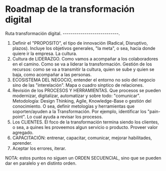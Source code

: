 # Roadmap de la transformación digital

Ruta transformación digital.
----------------------------.
1. Definir el "PROPOSITO", el tipo de innovación (Radical, Disruptivo, plazos). Incluye los objetivos generales, "la meta", o sea, hacia donde quiere ir la empresa. La cultura.
2. Cultura de LIDERAZGO. Como vamos a acompañar a los colaboradores en el camino. Como se va a liderar la transformación. Gestión de los recursos: como se va a transmitir la cultura, quien se sube y quien se baja, como acompañar a las personas.
3. ECOSISTEMA DEL NEGOCIO, entender el entorno no solo del negocio sino de las "interelación". Mapa o cuadro sinptico de relaciones.
4. Revisión de los PROCESOS Y HERRAMIENTAS. Que procesos se pueden modernizar, digitalizar, automatizar y sobre todo: "comunicar". Metodología: Design Thinking, Agile, Knowledge-Base o gestión del conocimiento. O sea, definir metologías y herramientas que soporten/ayuden a la Transformación. Por ejemplo, identificar los "pain-point". Lo cual ayuda a revisar los procesos.
5. Los CLIENTES. El foco de la transformación termina siendo los clientes, o sea, a quines les proveemos algun servicio o producto. Proveer valor agregado.
6. CAPACITACIÓN: entrenar, capacitar, comunicar, mejorar habilitades, aprender.
7. Aceptar los errores, iterar. 

NOTA: estos puntos no siguen un ORDEN SECUENCIAL, sino que se pueden dar en paralelo y en distinto orden.